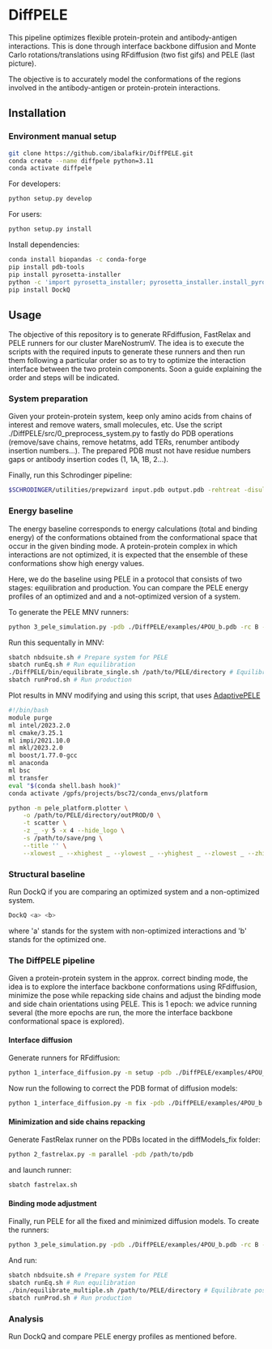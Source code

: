 # DiffPELE
This pipeline optimizes flexible protein-protein and antibody-antigen interactions. This is done through interface backbone diffusion and Monte Carlo rotations/translations using RFdiffusion (two fist gifs) and PELE (last picture). 

The objective is to accurately model the conformations of the regions involved in the antibody-antigen or protein-protein interactions.

## Installation
### Environment manual setup
```bash
git clone https://github.com/ibalafkir/DiffPELE.git
conda create --name diffpele python=3.11
conda activate diffpele
```
For developers:
```bash
python setup.py develop
```
For users:
```bash
python setup.py install
```
Install dependencies:
```bash
conda install biopandas -c conda-forge
pip install pdb-tools
pip install pyrosetta-installer
python -c 'import pyrosetta_installer; pyrosetta_installer.install_pyrosetta()'
pip install DockQ
```

## Usage
The objective of this repository is to generate RFdiffusion, FastRelax and PELE runners for our cluster MareNostrumV. The idea is to execute the scripts with the required inputs to generate these runners and then run them following a particular order so as to try to optimize the interaction interface between the two protein components. Soon a guide explaining the order and steps will be indicated.

### System preparation

Given your protein-protein system, keep only amino acids from chains of interest and remove waters, small molecules, etc.
Use the script ./DiffPELE/src/0_preprocess_system.py to fastly do PDB operations (remove/save chains, remove hetatms, add TERs, renumber antibody insertion numbers...). The prepared PDB must not have residue numbers gaps or antibody insertion codes (1, 1A, 1B, 2...).

Finally, run this Schrodinger pipeline:
```bash
$SCHRODINGER/utilities/prepwizard input.pdb output.pdb -rehtreat -disulfides -fillloops -fillsidechains -propka_pH 7.4 -minimize_adj_h -f OPLS_2005
```
### Energy baseline
The energy baseline corresponds to energy calculations (total and binding energy) of the conformations obtained from the conformational space that occur in the given binding mode. A protein-protein complex in which interactions are not optimized, it is expected that the ensemble of these conformations show high energy values. 

Here, we do the baseline using PELE in a protocol that consists of two stages: equilibration and production. You can compare the PELE energy profiles of an optimized and and a not-optimized version of a system.

To generate the PELE MNV runners:
```bash
python 3_pele_simulation.py -pdb ./DiffPELE/examples/4POU_b.pdb -rc B -lc A -dc 12.0 -m single
```
Run this sequentally in MNV:
```bash
sbatch nbdsuite.sh # Prepare system for PELE
sbatch runEq.sh # Run equilibration
./DiffPELE/bin/equilibrate_single.sh /path/to/PELE/directory # Equilibrate pose (top total energy in top 20% binding energy)
sbatch runProd.sh # Run production
```
Plot results in MNV modifying and using this script, that uses [AdaptivePELE](https://github.com/BSC-CNS-EAPM/AdaptivePELE)
```bash
#!/bin/bash
module purge
ml intel/2023.2.0
ml cmake/3.25.1
ml impi/2021.10.0
ml mkl/2023.2.0
ml boost/1.77.0-gcc
ml anaconda
ml bsc
ml transfer
eval "$(conda shell.bash hook)"
conda activate /gpfs/projects/bsc72/conda_envs/platform

python -m pele_platform.plotter \
	-o /path/to/PELE/directory/outPROD/0 \
	-t scatter \
	-z _ -y 5 -x 4 --hide_logo \
	-s /path/to/save/png \
	--title '' \
	--xlowest _ --xhighest _ --ylowest _ --yhighest _ --zlowest _ --zhighest _
```

### Structural baseline
Run DockQ if you are comparing an optimized system and a non-optimized system.

```bash
DockQ <a> <b>
```
where 'a' stands for the system with non-optimized interactions and 'b' stands for the optimized one.

### The DiffPELE pipeline
Given a protein-protein system in the approx. correct binding mode, the idea is to explore the interface backbone conformations using RFdiffusion, minimize the pose while repacking side chains and adjust the binding mode and side chain orientations using PELE. This is 1 epoch: we advice running several (the more epochs are run, the more the interface backbone conformational space is explored).

#### Interface diffusion
Generate runners for RFdiffusion:
```bash
python 1_interface_diffusion.py -m setup -pdb ./DiffPELE/examples/4POU_b.pdb -rc B -lc A -dc 12.0 -rip /gpfs/projects/bsc72/Repos/RFdiffusion/scripts/run_inference.py
```
Now run the following to correct the PDB format of diffusion models:
```bash
python 1_interface_diffusion.py -m fix -pdb ./DiffPELE/examples/4POU_b.pdb -dmi /path/to/*diffModels
```

#### Minimization and side chains repacking
Generate FastRelax runner on the PDBs located in the diffModels_fix folder:
```bash
python 2_fastrelax.py -m parallel -pdb /path/to/pdb
```
and launch runner:
```bash
sbatch fastrelax.sh
```

#### Binding mode adjustment
Finally, run PELE for all the fixed and minimized diffusion models. To create the runners: 
```bash
python 3_pele_simulation.py -pdb ./DiffPELE/examples/4POU_b.pdb -rc B -lc A -dc 12.0 -m multiple -mpdb /path/to/dir/with/diffusion_models
```
And run:
```bash
sbatch nbdsuite.sh # Prepare system for PELE
sbatch runEq.sh # Run equilibration
./bin/equilibrate_multiple.sh /path/to/PELE/directory # Equilibrate pose (top total energy in top 20% binding energy)
sbatch runProd.sh # Run production
```
### Analysis
Run DockQ and compare PELE energy profiles as mentioned before.